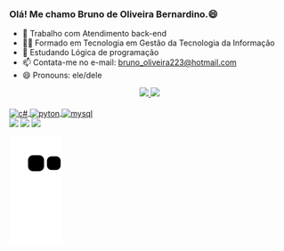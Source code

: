 ### Olá! Me chamo Bruno de Oliveira Bernardino.😄

- 🔭 Trabalho com Atendimento back-end
- 👨‍🎓 Formado em Tecnologia em Gestão da Tecnologia da Informação
- 🌱 Estudando Lógica de programação
- 📫 Contata-me no e-mail: bruno_oliveira223@hotmail.com
- 😄 Pronouns: ele/dele

<div align="center">
  <a href="https://github.com/bernardino537">
  <img height="170em" src="https://github-readme-stats.vercel.app/api?username=bernardino537&show_icons=true&theme=dark&include_all_commits=true&count_private=true"/>
  <img height="140em" src="https://github-readme-stats.vercel.app/api/top-langs/?username=bernardino537&layout=compact&langs_count=7&theme=dark"/>
</div>

  <div style="display: inline_block"><br>
  <img align="center" alt="c#" height="40" width="50" src="https://cdn.jsdelivr.net/gh/devicons/devicon/icons/csharp/csharp-original.svg" />
  <img align="center" alt="pyton" height="40" width="50" src="https://cdn.jsdelivr.net/gh/devicons/devicon/icons/python/python-original.svg" />
  <img align="center" alt="mysql" height="40" width="50" src="https://cdn.jsdelivr.net/gh/devicons/devicon/icons/mysql/mysql-original.svg" />         
  
  
          
 </div>
  
  <div> 
  <a href="https://instagram.com/bernardino537" target="_blank"><img src="https://img.shields.io/badge/-Instagram-%23E4405F?style=for-the-badge&logo=instagram&logoColor=white" target="_blank"></a>
 	<a href = "mailto:bruno_oliveira223@hotmail.com"><img src="https://img.shields.io/badge/-Gmail-%23333?style=for-the-badge&logo=gmail&logoColor=white" target="_blank"></a>
  <a href="[https://www.linkedin.com/in/rafaella-ballerini-45875016a](https://www.linkedin.com/in/bruno-de-oliveira-7b1a33b2/)" target="_blank"><img src="https://img.shields.io/badge/-LinkedIn-%230077B5?style=for-the-badge&logo=linkedin&logoColor=white" target="_blank"></a> 
 
![Snake animation](https://github.com/bernardino537/bernardino537/blob/output/github-contribution-grid-snake.svg)
 
</div>
  

